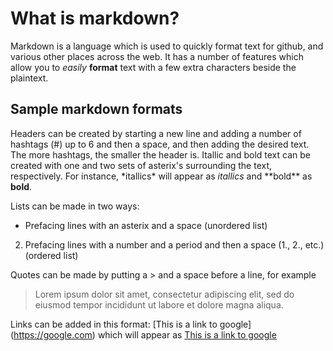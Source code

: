 # What is markdown?

Markdown is a language which is used to quickly format text for github, and various other places across the web. It has a number of features which allow you to *easily* **format** text with a few extra characters beside the plaintext. 

## Sample markdown formats
Headers can be created by starting a new line and adding a number of hashtags (#) up to 6 and then a space, and then adding the desired text. The more hashtags, the smaller the header is. 
Itallic and bold text can be created with one and two sets of asterix's surrounding the text, respectively. For instance, \*itallics\* will appear as *itallics* and \*\*bold\*\* as **bold**.

Lists can be made in two ways:
* Prefacing lines with an asterix and a space (unordered list)
2. Prefacing lines with a number and a period and then a space (1., 2., etc.) (ordered list)

Quotes can be made by putting a \> and a space before a line, for example
> Lorem ipsum dolor sit amet, consectetur adipiscing elit, sed do eiusmod tempor incididunt ut labore et dolore magna aliqua.

Links can be added in this format: \[This is a link to google\]\(https://google.com) which will appear as [This is a link to google](https://google.com)
